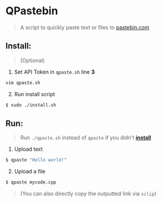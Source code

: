 # QPastebin

> A script to quickly paste text or files to [pastebin.com](http://pastebin.com)

## Install:
> (Optional)

1. Set API Token in `qpaste.sh` line **3**
```sh
vim qpaste.sh
```
2. Run install script
```sh
$ sudo ./install.sh
```

## Run:

> Run `./qpaste.sh` instead of `qpaste` if you didn't **[install](#install)**

1. Upload text
```sh
$ qpaste "Hello world!"
```
2. Upload a file
```sh
$ qpaste mycode.cpp
```

> (You can also directly copy the outputted link via `xclip`)
